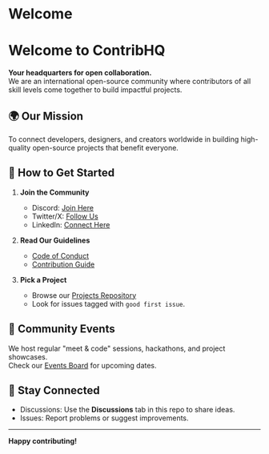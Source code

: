 # Welcome

# Welcome to ContribHQ

**Your headquarters for open collaboration.**  
We are an international open-source community where contributors of all skill levels come together to build impactful projects.

## 🌍 Our Mission
To connect developers, designers, and creators worldwide in building high-quality open-source projects that benefit everyone.

## 🚀 How to Get Started
1. **Join the Community**  
   - Discord: [Join Here](YOUR_DISCORD_INVITE)
   - Twitter/X: [Follow Us](YOUR_TWITTER_HANDLE)
   - LinkedIn: [Connect Here](YOUR_LINKEDIN_LINK)

2. **Read Our Guidelines**  
   - [Code of Conduct](CODE_OF_CONDUCT.md)
   - [Contribution Guide](CONTRIBUTING.md)

3. **Pick a Project**  
   - Browse our [Projects Repository](https://github.com/ContribHQ/projects)
   - Look for issues tagged with `good first issue`.

## 📅 Community Events
We host regular "meet & code" sessions, hackathons, and project showcases.  
Check our [Events Board](#) for upcoming dates.

## 💬 Stay Connected
- Discussions: Use the **Discussions** tab in this repo to share ideas.
- Issues: Report problems or suggest improvements.

---

**Happy contributing!**
